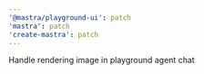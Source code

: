 ```yaml
---
'@mastra/playground-ui': patch
'mastra': patch
'create-mastra': patch
---
```


Handle rendering image in playground agent chat
